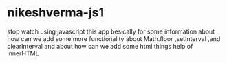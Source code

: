 # nikeshverma-js1
stop watch using javascript
this app besically for some information about how can we add some more functionality about Math.floor ,setInterval ,and clearInterval and about how can we add some html things help of innerHTML 
